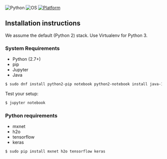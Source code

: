 ![Python](https://img.shields.io/badge/python-3.5+,2.7-green.svg)
![OS](https://img.shields.io/badge/OS-Fedora-orange.svg)
[![Platform](https://img.shields.io/badge/Platform-GoogleCloudPlatform-blue.svg)](https://cloud.google.com/free/)

## Installation instructions

We assume the default (Python 2) stack. Use Virtualenv for Python 3.

### System Requirements

- Python (2.7+)
- pip
- Jupyter
- Java

```bash
$ sudo dnf install python2-pip notebook python2-notebook install java-1.8.0-openjdk-devel
```

Test your setup:

```bash
$ jupyter notebook
```

### Python requirements

- mxnet
- h2o
- tensorflow
- keras

```bash
$ sudo pip install mxnet h2o tensorflow keras
```

